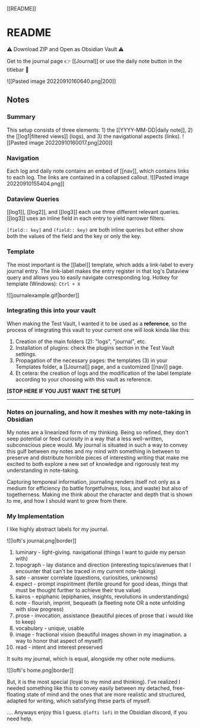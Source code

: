 [[README]]


# README

⚠ Download ZIP and Open as Obsidian Vault ⚠

Get to the journal page 👉 [[Journal]]  or use the daily note button in the titlebar 🔼

 ![[Pasted image 20220910160640.png|200]]

## Notes

### Summary

This setup consists of three elements: 1) the [[YYYY-MM-DD|daily note]], 2) the [[log1|filtered views]] (logs), and 3) the navigational aspects (links).
![[Pasted image 20220910160017.png|200]]
### Navigation
Each log and daily note contains an embed of [[nav]], which contains links to each log. The links are contained in a collapsed callout.
![[Pasted image 20220910155404.png]]

### Dataview Queries
[[log1]], [[log2]], and [[log3]] each use three different relevant queries. [[log3]] uses an inline field in each entry to yield narrower filters. 

`[field:: key]` and `(field:: key)` are both inline queries but either show both the values of the field and the key or only the key.

### Template
The most important is the [[label]] template, which adds a link-label to every journal entry. The link-label makes the entry register in that log's Dataview query and allows you to easily navigate corresponding log. Hotkey for template (Windows):  `Ctrl + X` 

![[journalexample.gif|border]]

### Integrating this into your vault

When making the Test Vault, I wanted it to be used as a **reference**, so the process of integrating this vault to your current one will look kinda like this: 
1. Creation of the main folders (2): "logs", "journal", etc. 
2. Installation of plugins: check the plugins section in the Test Vault settings.
3. Propagation of the necessary pages: the templates (3) in your Templates folder, a [[Journal]] page, and a customized [[nav]] page. 
4. Et cetera: the creation of logs and the modification of the label template according to your choosing with this vault as reference.

**[STOP HERE IF YOU JUST WANT THE SETUP]**

----

### Notes on journaling, and how it meshes with my note-taking in Obsidian

My notes are a linearized form of my thinking. Being so refined, they don't seep potential or feed curiosity in a way that a less well-written, subconscious piece would. My journal is situated in such a way to convey this gulf between my notes and my mind with something in between to preserve and distribute horrible pieces of interesting writing that make me excited to both explore a new set of knowledge and rigorously test my understanding in note-taking. 

Capturing temporeal information, journaling renders itself not only as a medium for efficiency (to battle forgetfulness, loss, and waste) but also of togetherness. Making me think about the character and depth that is shown to me, and how I should want to grow from there.

### My Implementation
I like highly abstract labels for my journal.

![[lofti's journal.png|border]]

1. luminary - light-giving. navigational (things I want to guide my person with)
2. topograph - lay distance and direction (interesting topics/avenues that I encounter that can't be traced in my current note-taking)
3. sate - answer correlate (questions, curiosities, unknowns)
4. expect - prompt inspiritment (fertile ground for good ideas, things that must be thought further to achieve their true value)
5. kairos - epiphanic (epiphanies, insights, revolutions in understandings)
6. note - flourish, imprint, bequeath (a fleeting note OR a note unfolding with slow progress)
7. prose - invocation, assistance (beautiful pieces of prose that i would like to keep)
8. vocabulary - unique, usable 
9. image - fractional vision (beautiful images shown in my imagination. a way to honor that aspect of myself)
10. read - intent and interest preserved

It suits my journal, which is equal, alongside my other note mediums.

![[lofti's home.png|border]]

But, it is the most special (loyal to my mind and thinking). I've realized I needed something like this to convey easily between my detached, free-floating state of mind and the ones that are more realistic and structured, adapted for writing, which satisfying these parts of myself. 

.... Anyways enjoy this I guess. `@lofti lofi` in the Obsidian discord, if you need help. 
